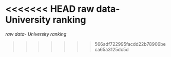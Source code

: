<<<<<<< HEAD
raw data- University ranking
=======
*raw data- University ranking*
>>>>>>> 566adf722995facdd22b78906beca65a3125dc5d
